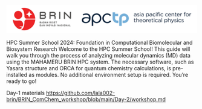 ![Screenshot 2024-09-02 at xx](https://github.com/lala002-brin/BRIN_ComChem_workshop/blob/main/attachment/header.jpg) 

HPC Summer School 2024: Foundation in Computational Biomolecular and Biosystem Research
Welcome to the HPC Summer School! This guide will walk you through the process of analyzing molecular dynamics (MD) data using the MAHAMERU BRIN HPC system. The necessary software, such as Yasara structure and ORCA for quantum chemistry calculations, is pre-installed as modules. No additional environment setup is required. You’re ready to go!


Day-1 materials https://github.com/lala002-brin/BRIN_ComChem_workshop/blob/main/Day-2/workshop.md
